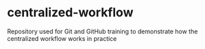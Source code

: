 # centralized-workflow
Repository used for Git and GitHub training
to demonstrate how the centralized workflow
works in practice
